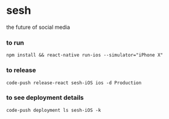 # sesh

the future of social media

### to run

`npm install && react-native run-ios --simulator="iPhone X"`

### to release

`code-push release-react sesh-iOS ios -d Production`

### to see deployment details
`code-push deployment ls sesh-iOS -k`
